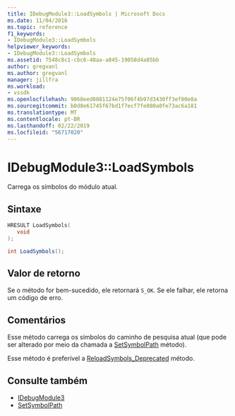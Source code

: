 ```yaml
---
title: IDebugModule3::LoadSymbols | Microsoft Docs
ms.date: 11/04/2016
ms.topic: reference
f1_keywords:
- IDebugModule3::LoadSymbols
helpviewer_keywords:
- IDebugModule3::LoadSymbols
ms.assetid: 7548c8c1-cbc6-48aa-a845-19058d4a85bb
author: gregvanl
ms.author: gregvanl
manager: jillfra
ms.workload:
- vssdk
ms.openlocfilehash: 9068eed8881124e75f06f4b97d3430ff3ef80e8a
ms.sourcegitcommit: b0d8e61745f67bd1f7ecf7fe080a0fe73ac6a181
ms.translationtype: MT
ms.contentlocale: pt-BR
ms.lasthandoff: 02/22/2019
ms.locfileid: "56717020"
---
```

# <a name="idebugmodule3loadsymbols"></a>IDebugModule3::LoadSymbols
Carrega os símbolos do módulo atual.

## <a name="syntax"></a>Sintaxe

```cpp
HRESULT LoadSymbols(
   void
);
```

```csharp
int LoadSymbols();
```

## <a name="return-value"></a>Valor de retorno
 Se o método for bem-sucedido, ele retornará `S_OK`. Se ele falhar, ele retorna um código de erro.

## <a name="remarks"></a>Comentários
 Esse método carrega os símbolos do caminho de pesquisa atual (que pode ser alterado por meio da chamada a [SetSymbolPath](../../../extensibility/debugger/reference/idebugengine3-setsymbolpath.md) método).

 Esse método é preferível a [ReloadSymbols_Deprecated](../../../extensibility/debugger/reference/idebugmodule2-reloadsymbols-deprecated.md) método.

## <a name="see-also"></a>Consulte também
- [IDebugModule3](../../../extensibility/debugger/reference/idebugmodule3.md)
- [SetSymbolPath](../../../extensibility/debugger/reference/idebugengine3-setsymbolpath.md)